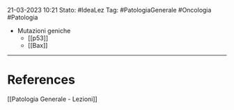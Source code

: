 21-03-2023 10:21
Stato: #IdeaLez
Tag: #PatologiaGenerale #Oncologia #Patologia 

- Mutazioni geniche
	- [[p53]]
	- [[Bax]]


---
# References 

[[Patologia Generale - Lezioni]]